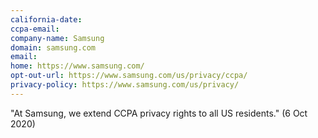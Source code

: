 ```yaml
---
california-date: 
ccpa-email: 
company-name: Samsung
domain: samsung.com
email: 
home: https://www.samsung.com/
opt-out-url: https://www.samsung.com/us/privacy/ccpa/
privacy-policy: https://www.samsung.com/us/privacy/
---
```


"At Samsung, we extend CCPA privacy rights to all US residents." (6 Oct 2020)


